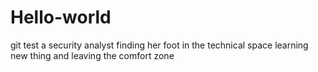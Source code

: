 # Hello-world
git test
a security analyst 
finding her foot in the technical space
learning new thing
and leaving the comfort zone
